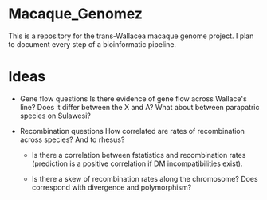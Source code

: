 # Macaque_Genomez

This is a repository for the trans-Wallacea macaque genome project.  I plan to document every step of a bioinformatic pipeline.

# Ideas

* Gene flow questions
Is there evidence of gene flow across Wallace's line?  Does it differ between the X and A?  What about between parapatric species on Sulawesi?

* Recombination questions
How correlated are rates of recombination across species? And to rhesus? 
  * Is there a correlation between fstatistics and recombination rates (prediction is a positive correlation if DM incompatibilities exist).

  * Is there a skew of recombination rates along the chromosome? Does correspond with divergence and polymorphism?
